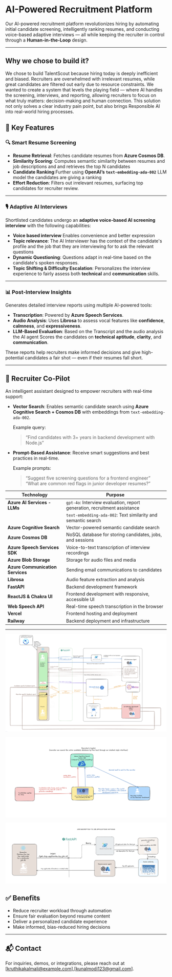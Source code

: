 # AI-Powered Recruitment Platform

Our AI-powered recruitment platform revolutionizes hiring by automating initial candidate screening, intelligently ranking resumes, and conducting voice-based adaptive interviews — all while keeping the recruiter in control through a **Human-in-the-Loop** design.

---
## Why we chose to build it?
We chose to build TalentScout because hiring today is deeply inefficient and biased. Recruiters are overwhelmed with irrelevant resumes, while great candidates are filtered out early due to resource constraints. We wanted to create a system that levels the playing field — where AI handles the screening, interviews, and reporting, allowing recruiters to focus on what truly matters: decision-making and human connection. This solution not only solves a clear industry pain point, but also brings Responsible AI into real-world hiring processes.


## 🚀 Key Features

### 🔍 Smart Resume Screening

- **Resume Retrieval**: Fetches candidate resumes from **Azure Cosmos DB**.
- **Similarity Scoring**: Computes semantic similarity between resumes and job descriptions and and retrieves the top N candidates
- **Candidate Ranking**:Further using **OpenAI’s `text-embedding-ada-002`** LLM model the candidates are giving a ranking
- **Effort Reduction**: Filters out irrelevant resumes, surfacing top candidates for recruiter review.

---

### 🎙️ Adaptive AI Interviews

Shortlisted candidates undergo an **adaptive voice-based AI screening interview** with the following capabilities:
- **Voice based interview** Enables convenience and better expression
- **Topic relevance**: The AI Interviewer has the context of the candidate's profile and the job that they are interviewing for to ask the relevant questions
- **Dynamic Questioning**: Questions adapt in real-time based on the candidate's spoken responses.
- **Topic Shifting & Difficulty Escalation**: Personalizes the interview experience to fairly assess both **technical** and **communication** skills.

---

### 📊 Post-Interview Insights

Generates detailed interview reports using multiple AI-powered tools:

- **Transcription**: Powered by **Azure Speech Services**.
- **Audio Analysis**: Uses **Librosa** to assess vocal features like **confidence**, **calmness**, and **expressiveness**.
- **LLM-Based Evaluation**: Based on the Transcript and the audio analysis the AI agent Scores the candidates on **technical aptitude**, **clarity**, and **communication**.

These reports help recruiters make informed decisions and give high-potential candidates a fair shot — even if their resumes fall short.

---

## 🧭 Recruiter Co-Pilot

An intelligent assistant designed to empower recruiters with real-time support:

- **Vector Search**: Enables semantic candidate search using **Azure Cognitive Search + Cosmos DB** with embeddings from `text-embedding-ada-002`.
  
  Example query:  
  > “Find candidates with 3+ years in backend development with Node.js”

- **Prompt-Based Assistance**: Receive smart suggestions and best practices in real-time.
  
  Example prompts:  
  > “Suggest five screening questions for a frontend engineer”  
  > “What are common red flags in junior developer resumes?”



| Technology                    | Purpose                                                                 |
|------------------------------|-------------------------------------------------------------------------|
| **Azure AI Services - LLMs** | `gpt-4o`: Interview evaluation, report generation, recruitment assistance  
|                              |`text-embedding-ada-002`: Text similarity and semantic search            |
| **Azure Cognitive Search**   | Vector-powered semantic candidate search                                |
| **Azure Cosmos DB**          | NoSQL database for storing candidates, jobs, and sessions               |
| **Azure Speech Services SDK**| Voice-to-text transcription of interview recordings                     |
| **Azure Blob Storage**       | Storage for audio files and media                                       |
| **Azure Communication Services** | Sending email communications to candidates                          |
| **Librosa**                  | Audio feature extraction and analysis                                   |
| **FastAPI**                  | Backend development framework                                           |
| **ReactJS & Chakra UI**      | Frontend development with responsive, accessible UI                     |
| **Web Speech API**           | Real-time speech transcription in the browser                           |
| **Vercel**                   | Frontend hosting and deployment                                         |
| **Railway**                  | Backend deployment and infrastructure                                   |

---

![alt text](https://github.com/kruthikakalmali/TalentScout/blob/main/Architecture_diagrams/interview_flow.png)



![alt text](https://github.com/kruthikakalmali/TalentScout/blob/main/Architecture_diagrams/recruiter_copilot.png)



![alt text](https://github.com/kruthikakalmali/TalentScout/blob/main/Architecture_diagrams/jd_to_resume_matching.png)


## ✅ Benefits

- Reduce recruiter workload through automation
- Ensure fair evaluation beyond resume content
- Deliver a personalized candidate experience
- Make informed, bias-reduced hiring decisions

---

## 📬 Contact

For inquiries, demos, or integrations, please reach out at [kruthikakalmali@example.com],[kunalmodi123@gmail.com].
